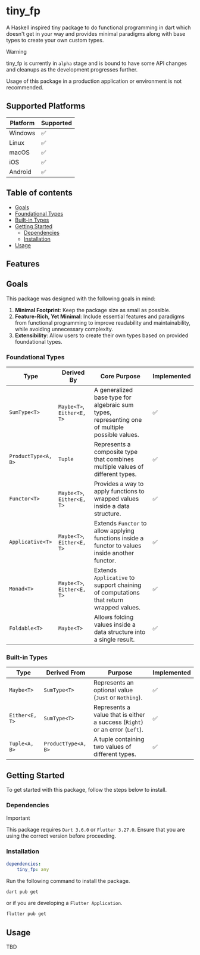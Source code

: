 # tiny_fp

A Haskell inspired tiny package to do functional programming in dart which doesn't get in your way and provides minimal paradigms along with base types to create your own custom types.

> [!WARNING]
>
> tiny_fp is currently in `alpha` stage and is bound to have some API changes and cleanups as the development progresses further.
> 
> Usage of this package in a production application or environment is not recommended.

## Supported Platforms

| Platform | Supported |
| -------------- | --------------- |
| Windows | ✅ |
| Linux | ✅ |
| macOS | ✅ |
| iOS | ✅ |
| Android | ✅ |

## Table of contents
- [Goals](#goals)
- [Foundational Types](#foundational-types)
- [Built-in Types](#built-in-types)
- [Getting Started](#getting-started)
  - [Dependencies](#dependencies)
  - [Installation](#installation)
- [Usage](#usage)

## Features

## Goals

This package was designed with the following goals in mind:

1. **Minimal Footprint**: Keep the package size as small as possible.
2. **Feature-Rich, Yet Minimal**: Include essential features and paradigms from functional programming to improve readability and maintainability, while avoiding unnecessary complexity.
3. **Extensibility**: Allow users to create their own types based on provided foundational types.

### Foundational Types

| Type  | Derived By                             | Core Purpose                                    | Implemented |
| ------------------- | -------------------------------------- | ---------------------------------------------- | ----------- |
| `SumType<T>`        | `Maybe<T>`, `Either<E, T>`            | A generalized base type for algebraic sum types, representing one of multiple possible values. | ✅          |
| `ProductType<A, B>`| `Tuple`                | Represents a composite type that combines multiple values of different types.                | ✅          |
| `Functor<T>`       | `Maybe<T>`, `Either<E, T>` | Provides a way to apply functions to wrapped values inside a data structure.                  | ✅          |
| `Applicative<T>`   | `Maybe<T>`, `Either<E, T>` | Extends `Functor` to allow applying functions inside a functor to values inside another functor. | ✅          |
| `Monad<T>`         | `Maybe<T>`, `Either<E, T>` | Extends `Applicative` to support chaining of computations that return wrapped values.           | ✅          |
| `Foldable<T>`      | `Maybe<T>` | Allows folding values inside a data structure into a single result.                           | ✅          |

### Built-in Types

| Type      | Derived From            | Purpose                                                   | Implemented |
| ------------------- | ----------------------- | --------------------------------------------------------- | ----------- |
| `Maybe<T>`          | `SumType<T>`            | Represents an optional value (`Just` or `Nothing`).       | ✅          |
| `Either<E, T>`      | `SumType<T>`            | Represents a value that is either a success (`Right`) or an error (`Left`). | ✅          |
| `Tuple<A, B>`     | `ProductType<A, B>`| A tuple containing two values of different types.                                | ✅          |

## Getting Started

To get started with this package, follow the steps below to install.

### Dependencies

> [!IMPORTANT]
> This package requires `Dart 3.6.0` or `Flutter 3.27.0`. Ensure that you are using the correct version before proceeding.

### Installation

```yaml
dependencies:
    tiny_fp: any
```

Run the following command to install the package.

```bash
dart pub get
```

or if you are developing a `Flutter Application`.

```bash
flutter pub get
```

## Usage

TBD
